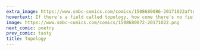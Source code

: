 ```yaml
---
extra_image: https://www.smbc-comics.com/comics/1508680086-20171022after.png
hovertext: If there's a field called topology, how come there's no field of bottomology?
image: https://www.smbc-comics.com/comics/1508680072-20171022.png
next_comic: poetry
prev_comic: tasty
title: Topology
---
```


